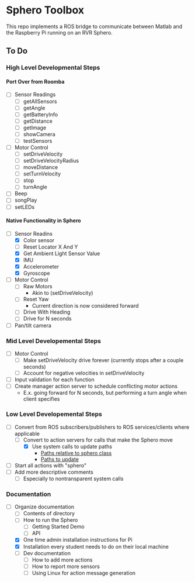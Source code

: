 # Sphero Toolbox
This repo implements a ROS bridge to communicate between Matlab and the Raspberry Pi running on an RVR Sphero.

## To Do
### High Level Developmental Steps
#### Port Over from Roomba
- [ ] Sensor Readings
    - [ ] getAllSensors
    - [ ] getAngle
    - [ ] getBatteryInfo
    - [ ] getDistance	
    - [ ] getImage
    - [ ] showCamera
    - [ ] testSensors
- [ ] Motor Control
    - [ ] setDriveVelocity
    - [ ] setDriveVelocityRadius
    - [ ] moveDistance
    - [ ] setTurnVelocity
    - [ ] stop
    - [ ] turnAngle
- [ ] Beep
- [ ] songPlay
- [ ] setLEDs
#### Native Functionality in Sphero
- [ ] Sensor Readins
    - [x] Color sensor
    - [ ] Reset Locator X And Y
    - [x] Get Ambient Light Sensor Value
    - [x] IMU
    - [x] Accelerometer
    - [x] Gyroscope
- [ ] Motor Control
    - [ ] Raw Motors
        * Akin to (setDriveVelocity)
    - [ ] Reset Yaw
        * Current direction is now considered forward
    - [ ] Drive With Heading
    - [ ] Drive for N seconds
- [ ] Pan/tilt camera
### Mid Level Developemental Steps
- [ ] Motor Control
    - [ ] Make setDriveVelocity drive forever (currently stops after a couple seconds)
    - [ ] Account for negative velocities in setDriveVelocity
- [ ] Input validation for each function
- [ ] Create manager action server to schedule conflicting motor actions
    * E.x. going forward for N seconds, but performing a turn angle when client specifies
### Low Level Developemental Steps
- [ ] Convert from ROS subscribers/publishers to ROS services/clients where applicable
    - [ ] Convert to action servers for calls that make the Sphero move
        - [x] Use system calls to update paths
            * [Paths relative to sphero class](https://www.mathworks.com/matlabcentral/answers/250997-how-to-use-relative-path-to-use-matlab-file-in-another-computer)
            * [Paths to update](https://www.mathworks.com/help/ros/ug/ros-custom-message-support.html)
- [ ] Start all actions with "sphero"
- [ ] Add more descriptive comments
    - [ ] Especially to nontransparent system calls
### Documentation
- [ ] Organize documentation
    - [ ] Contents of directory
    - [ ] How to run the Sphero
        - [ ] Getting Started Demo
        - [ ] API
    - [x] One time admin installation instructions for Pi
    - [x] Installation every student needs to do on their local machine
    - [ ] Dev documentation
        - [ ] How to add more actions
        - [ ] How to report more sensors
        - [ ] Using Linux for action message generation
